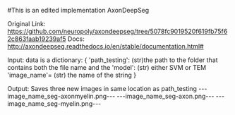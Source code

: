 #This is an edited implementation AxonDeepSeg

Original Link: https://github.com/neuropoly/axondeepseg/tree/5078fc9019520f619fb75f62c863faab19239af5
Docs: http://axondeepseg.readthedocs.io/en/stable/documentation.html#

Input:
data is a dictionary:
{
	'path_testing': (str)the path to the folder that contains both the file name and the
	'model': (str) either SVM or TEM
	'image_name'=  (str) the name of the string
}

Output:
Saves three new images in same location as path_testing
---image_name_seg-axonmyelin.png---
---image_name_seg-axon.png---
---image_name_seg-myelin.png---

